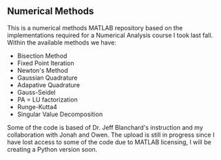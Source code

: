 ## Numerical Methods

This is a numerical methods MATLAB repository based on the implementations required for a Numerical Analysis course I took last fall. Within the available methods we have:

- Bisection Method
- Fixed Point Iteration
- Newton's Method
- Gaussian Quadrature
- Adapative Quadrature
- Gauss-Seidel
- PA = LU factorization
- Runge-Kutta4
- Singular Value Decomposition

Some of the code is based of Dr. Jeff Blanchard's instruction and my collaboration with Jonah and Owen. The upload is still in progress since I have lost access to some of the code due to MATLAB licensing, I will be creating a Python version soon.
